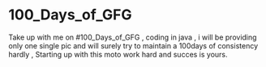# 100_Days_of_GFG
Take up with me on #100_Days_of_GFG , coding in java , i will be providing only one single pic and will surely try to maintain a 100days of consistency hardly , Starting up with this moto work hard and succes is yours.
